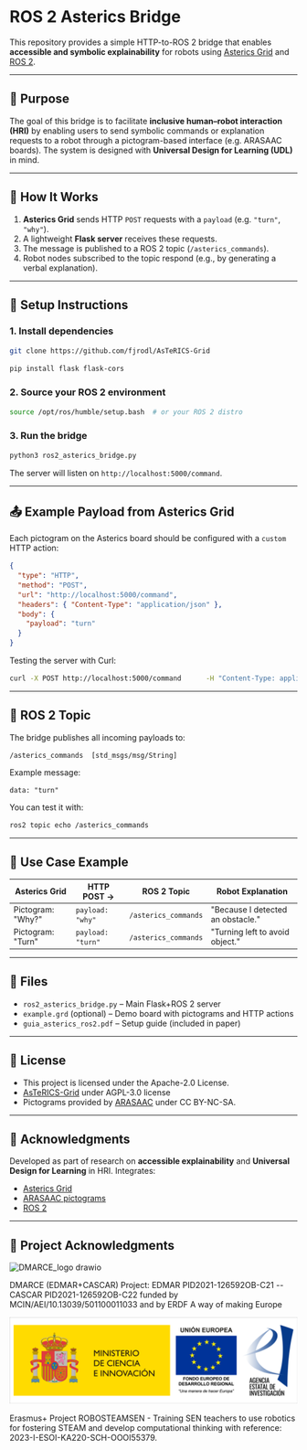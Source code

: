 # ROS 2 Asterics Bridge

This repository provides a simple HTTP-to-ROS 2 bridge that enables **accessible and symbolic explainability** for robots using [Asterics Grid](https://grid.asterics.eu) and [ROS 2](https://docs.ros.org).

---

## 🧠 Purpose

The goal of this bridge is to facilitate **inclusive human–robot interaction (HRI)** by enabling users to send symbolic commands or explanation requests to a robot through a pictogram-based interface (e.g. ARASAAC boards). The system is designed with **Universal Design for Learning (UDL)** in mind.

---

## 🚀 How It Works

1. **Asterics Grid** sends HTTP `POST` requests with a `payload` (e.g. `"turn"`, `"why"`).
2. A lightweight **Flask server** receives these requests.
3. The message is published to a ROS 2 topic (`/asterics_commands`).
4. Robot nodes subscribed to the topic respond (e.g., by generating a verbal explanation).

---

## 🔧 Setup Instructions

### 1. Install dependencies

```bash
git clone https://github.com/fjrodl/AsTeRICS-Grid
```


```bash
pip install flask flask-cors
```

### 2. Source your ROS 2 environment

```bash
source /opt/ros/humble/setup.bash  # or your ROS 2 distro
```

### 3. Run the bridge

```bash
python3 ros2_asterics_bridge.py
```

The server will listen on `http://localhost:5000/command`.

---

## 📤 Example Payload from Asterics Grid

Each pictogram on the Asterics board should be configured with a `custom` HTTP action:

```json
{
  "type": "HTTP",
  "method": "POST",
  "url": "http://localhost:5000/command",
  "headers": { "Content-Type": "application/json" },
  "body": {
    "payload": "turn"
  }
}
```

Testing the server with Curl:

```bash
curl -X POST http://localhost:5000/command      -H "Content-Type: application/json"      -d '{"payload": "turn"}'
```

---

## 📡 ROS 2 Topic

The bridge publishes all incoming payloads to:

```
/asterics_commands  [std_msgs/msg/String]
```

Example message:
```
data: "turn"
```

You can test it with:

```bash
ros2 topic echo /asterics_commands
```

---

## 🧩 Use Case Example

| Asterics Grid         | HTTP POST →         | ROS 2 Topic          | Robot Explanation       |
|-----------------------|---------------------|-----------------------|--------------------------|
| Pictogram: "Why?"     | `payload: "why"`    | `/asterics_commands` | "Because I detected an obstacle." |
| Pictogram: "Turn"     | `payload: "turn"`   | `/asterics_commands` | "Turning left to avoid object."   |

---

## 🧱 Files

- `ros2_asterics_bridge.py` – Main Flask+ROS 2 server
- `example.grd` (optional) – Demo board with pictograms and HTTP actions
- `guia_asterics_ros2.pdf` – Setup guide (included in paper)

---

## 📜 License

- This project is licensed under the  Apache-2.0 License.
- [AsTeRICS-Grid](https://github.com/fjrodl/AsTeRICS-Grid) under  AGPL-3.0 license 
- Pictograms provided by [ARASAAC](https://arasaac.org) under CC BY-NC-SA.

---

## 🤝 Acknowledgments

Developed as part of research on **accessible explainability** and **Universal Design for Learning** in HRI. Integrates:

- [Asterics Grid](https://grid.asterics.eu)
- [ARASAAC pictograms](https://arasaac.org)
- [ROS 2](https://www.ros.org)

---

## 🤝 Project Acknowledgments


![DMARCE_logo drawio](https://user-images.githubusercontent.com/3810011/192087445-9aa45366-1fec-41f5-a7c9-fa612901ecd9.png)


DMARCE (EDMAR+CASCAR) Project: EDMAR PID2021-126592OB-C21 -- CASCAR PID2021-126592OB-C22 funded by MCIN/AEI/10.13039/501100011033 and by ERDF A way of making Europe 

![DMARCE_EU eu_logo](https://raw.githubusercontent.com/DMARCE-PROJECT/DMARCE-PROJECT.github.io/main/logos/micin-uefeder-aei.png)


Erasmus+ Project ROBOSTEAMSEN - Training SEN teachers to use robotics for fostering STEAM and develop computational thinking with reference: 2023-I-ESOI-KA220-SCH-OOOI55379.
